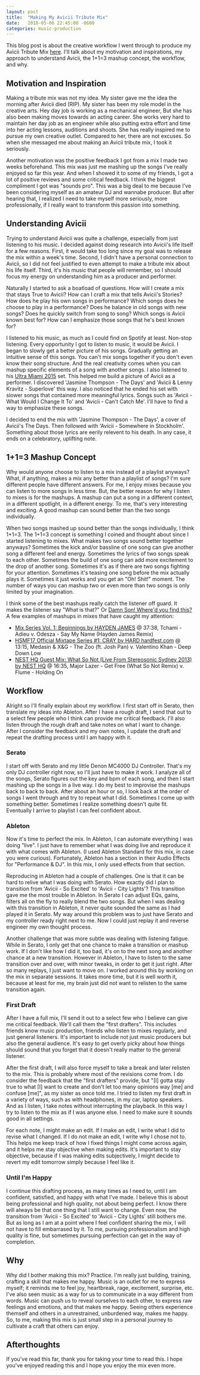 ```yaml
---
layout: post
title:  "Making My Avicii Tribute Mix"
date:   2018-05-06 22:45:00 -0600
categories: music-production
---
```


This blog post is about the creative workflow I went through to produce my Avicii Tribute Mix
[here](https://soundcloud.com/vicyap/avicii-tribute-mix). I'll talk about my motivation and inspirations, my approach
to understand Avicii, the 1+1=3 mashup concept, the workflow, and why.

## Motivation and Inspiration

Making a tribute mix was not my idea. My sister gave me the idea the morning after Avicii died (RIP). My sister has
been my role model in the creative arts. Hey day job is working as a mechanical engineer, But  she has  also been
making moves towards an acting career. She works very hard to maintain her day job as an engineer while also putting
extra effort and time into her acting lessons, auditions and shoots. She has really inspired me to pursue my own
creative outlet. Compared to her, there are not excuses. So when she messaged me about making an Avicii tribute mix, I
took it seriously.

Another motivation was the positive feedback I got from a mix I made two weeks beforehand. This mix was just me mashing
up the songs I've really enjoyed so far this year. And when I showed it to some of my friends, I got a lot of positive
reviews and some critical feedback. I think the biggest compliment I got was "sounds pro". This was a big deal to me
because I've been considering myself as an amateur DJ and wannabe producer. But after hearing that, I realized I need
to take myself more seriously, more professionally, if I really want to transform this passion into something.

## Understanding Avicii

Trying to understand Avicii was quite a challenge, especially from just listening to his music. I decided against
doing research into Avicii's life itself for a few reasons. First, it would take too long since my goal was to release
the mix within a week's time. Second, I didn't have a personal connection to Avicii, so I did not feel justified to
even attempt to make a tribute mix about his life itself. Third, it's his music that people will remember, so I should
focus my energy on understanding him as a producer and performer.

Naturally I started to ask a boatload of questions. How will I create a mix that stays True to Avicii? How can I
craft a mix that tells Avicii's Stories? How does he play his own songs in performance? Which songs does he choose to
play in a performance? Does he balance in old songs with new songs? Does he quickly switch from song to song? Which
songs is Avicii known best for? How can I emphasize those songs that he's best known for?

I listened to his music, as much as I could find on Spotify at least. Non-stop listening. Every opportunity I got to
listen to music, it would be Avicii. I began to  slowly get a better picture of his songs. Gradually  getting an
intuitive sense of this songs. You can't mix songs together if you don't even know their song structure. And the real
creativity comes when you can mashup specific elements of a song with another songs. I also listened to his 
[Ultra Miami 2015](https://soundcloud.com/aviciiofficial/ultra15) set. This helped me build a picture of Avicii as a
performer. I discovered 'Jasmine Thompson - The Days' and 'Avicii & Lenny Kravitz - Superlove' this way. I also
noticed that he ended his set with slower songs that contained more meaningful lyrics. Songs such as
'Avicii - What Would I Change It To' and 'Avicii - Can't Catch Me'. I'll have to find a way to emphasize these songs.

I decided to end the mix with 'Jasmine Thompson - The Days', a cover of Avicii's The Days. Then followed with
'Avicii - Somewhere in Stockholm'. Something about those lyrics are  eerily relevent to his death. In any case, it ends
on a celebratory, uplifting note.

## 1+1=3 Mashup Concept

Why would anyone choose to listen to a mix instead of a playlist anyways? What, if anything, makes a mix any better
than a playlist of songs? I'm sure different people have different answers. For me, I enjoy mixes because you can
listen to more songs in less time. But, the better reason for why I listen to mixes is for the mashups. A mashup can
put a song in a different context, in a different spotlight, in a different energy. To me, that's very interesting
and exciting. A good mashup can sound better than the two songs individually.

When two songs mashed up sound better than the songs individually, I think 1+1=3. The 1+1=3 concept is something I
coined and thought about since I started listening to mixes. What makes two songs sound better together anyways?
Sometimes the kick and/or bassline of one song can give another song a different feel and energy. Sometimes the lyrics
of two songs speak to each other. Sometimes the build of one song can add more excitement to the drop of another song.
Sometimes it's as if there are two songs fighting for your attention. Sometimes it's teasing one song before the mix
actually plays it. Sometimes it just works and you get an "Oh! Shit!" moment. The number of ways you can mashup two or
even more than two songs is only limited by your imagination.

I think some of the best mashups really catch the listener off guard. It makes the listener say "What is that?" Or
[Damn Son! Where'd you find this?](https://www.youtube.com/watch?v=s_x_4UElTDI) A few examples of mashups in mixes
that have caught my attention:

* [Mix Series Vol. 1: Beginnings by HAYDEN JAMES](https://soundcloud.com/haydenjamesartist/mix-series-vol-1-beginnings) @ 37:38, Tchami - Adieu v. Odesza - Say My Name (Hayden James Remix)
* [HSMF17 Official Mixtape Series #1: CRAY by HARD hardfest.com](https://soundcloud.com/hardfest/hsmf17_cray) @ 13:15, Medasin & X&G - The Zoo (ft. Josh Pan) v. Valentino Khan - Deep Down Low
* [NEST HQ Guest Mix: What So Not (Live From Stereosonic Sydney 2013) by NEST HQ](https://soundcloud.com/nesthq/nest-hq-guest-mix-what-so-not) @ 16:35, Major Lazer - Get Free (What So Not Remix) v. Flume - Holding On

## Workflow

Alright so I'll finally explain about my workflow. I first start off in Serato, then translate my ideas into Ableton.
After I have a rough draft, I send that out to a select few people who I think can provide me critical feedback. I'll
also listen through the rough draft and take notes on what I want to change. After I consider the feedback and my own
notes, I update the draft and repeat the drafting process until I am happy with it.

### Serato

I start off with Serato and my little Denon MC4000 DJ Controller. That's my only DJ controller right now, so I'll just
have to make it work. I analyze all of the songs, Serato figures out the key and bpm of each song, and then I start
mashing up the songs in a live way. I do my best to improvise the mashups back to back to back. After about an hour or
so, I look back at the order of songs I went through and try to repeat what I did. Sometimes I come up with something
better. Sometimes I realize something doesn't quite fit. Eventually I arrive to playlist I can feel confident about.

### Ableton

Now it's time to perfect the mix. In Ableton, I can automate everything I was doing "live". I just have to remember
what I was doing live and reproduce it with what comes with Ableton. (I used Ableton Standard for this mix, in case
you were curious). Fortunately, Ableton has a section in their Audio Effects for "Performance & DJ". In this mix, I
only used effects from that section.

Reproducing in Ableton had a couple of challenges. One is that it can be hard to relive what I was doing with Serato.
How exactly did I plan to transition from 'Avicii - So Excited' to 'Avicii - City Lights'? This transition gave me the
most trouble in Ableton. In Serato I can adjust EQs, gains, filters all on the fly to really blend the two songs. But
when I was dealing with this transition in Ableton, it never quite sounded the same as I had played it in Serato. My
way around this problem was to just have Serato and my controller ready right next to me. Now I could just replay it
and reverse engineer my own thought process.

Another challenge that was more subtle was dealing with listening fatigue. While in Serato, I only get that one chance
to make a transition or mashup work. If I don't like how I did it, too bad, it's on to the next song and another
chance at a new transition. However in Ableton, I have to listen to the same transition over and over, with minor
tweaks, in order to get it just right. After so many replays, I just want to move on. I worked around this by working
on the mix in separate sessions. It takes more time, but it is well worth it, because at least for me, my brain just
did not want to relisten to the same transition again.

### First Draft

After I have a full mix, I'll send it out to a select few who I believe can give me critical feedback. We'll call them
the "first drafters". This includes friends know music production, friends who listen to mixes regularly, and just
general listeners. It's important to include not just music producers but also the general audience. It's easy to get
overly picky about how things should sound that you forget that it doesn't really matter to the general listener.

After the first draft, I will also force myself to take a break and later relisten to the mix. This is probably where
most of the revisions come from. I do consider the feedback that the "first drafters" provide, but "[I] gotta stay
true to what [I] want to create and don't let too many opinions way [me] and confuse [me]", as my sister as once told
me. I tried to listen my first draft in a variety of ways, such as with headphones, in my car, laptop speakers. And as
I listen, I take notes without interrupting the playback. In this way I try to listen to the mix as if I was anyone
else. I need to make sure it sounds good in all settings.

For each note, I might make an edit. If I make an edit, I write what I did to revise what I changed. If I do not make
an edit, I write why I chose not to. This helps me keep track of how I fixed things I might come across again, and it
helps me stay objective when making edits. It's important to stay objective, because if I was making edits
subjectively, I might decide to revert my edit tomorrow simply because I feel like it.

### Until I'm Happy

I continue this drafting process, as many times as I need to, until I am confident, satisfied, and happy with what
I've made. I believe this is about being professional and high quality, not about being perfect. I know there will
always be that one thing that I still want to change. Even now, the transition from 'Avicii - So Excited' to
'Avicii - City Lights' still bothers me. But as long as I am at a point where I feel confident sharing the mix, I will
not have to fill embarrased by it. To me, pursuing professionalism and high quality is fine, but sometimes pursuing
perfection can get in the way of completion.

## Why

Why did I bother making this mix? Practice. I'm really just building, training, crafting a skill that makes me happy.
Music is an outlet for me to express myself; it reminds me to feel joy, heartbreak, rage, excitement, surprise, etc.
I've also seen music as a way for us to communicate in a way different from words. Music can push us to reveal
ourselves to each other, to express raw feelings and emotions, and that makes me happy. Seeing others experience
themself and others in a unrestrained, unburdened way, makes me happy. So, to me, making this mix is just small step
in a personal journey to cultivate a craft that others can enjoy.  

## Afterthoughts

If you've read this far, thank you for taking your time to read this. I hope you've enjoyed reading this and I hope
you enjoy the mix even more.
